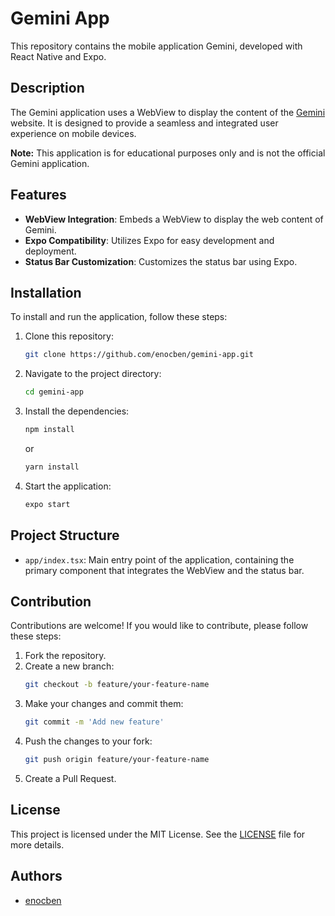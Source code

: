 # Gemini App

This repository contains the mobile application Gemini, developed with React Native and Expo.

## Description

The Gemini application uses a WebView to display the content of the [Gemini](https://gemini.google.com) website. It is designed to provide a seamless and integrated user experience on mobile devices.

**Note:** This application is for educational purposes only and is not the official Gemini application.

## Features

- **WebView Integration**: Embeds a WebView to display the web content of Gemini.
- **Expo Compatibility**: Utilizes Expo for easy development and deployment.
- **Status Bar Customization**: Customizes the status bar using Expo.

## Installation

To install and run the application, follow these steps:

1. Clone this repository:
    ```bash
    git clone https://github.com/enocben/gemini-app.git
    ```

2. Navigate to the project directory:
    ```bash
    cd gemini-app
    ```

3. Install the dependencies:
    ```bash
    npm install
    ```
    or
    ```bash
    yarn install
    ```

4. Start the application:
    ```bash
    expo start
    ```

## Project Structure

- `app/index.tsx`: Main entry point of the application, containing the primary component that integrates the WebView and the status bar.

## Contribution

Contributions are welcome! If you would like to contribute, please follow these steps:

1. Fork the repository.
2. Create a new branch:
    ```bash
    git checkout -b feature/your-feature-name
    ```
3. Make your changes and commit them:
    ```bash
    git commit -m 'Add new feature'
    ```
4. Push the changes to your fork:
    ```bash
    git push origin feature/your-feature-name
    ```
5. Create a Pull Request.

## License

This project is licensed under the MIT License. See the [LICENSE](LICENSE) file for more details.

## Authors

- [enocben](https://github.com/enocben)